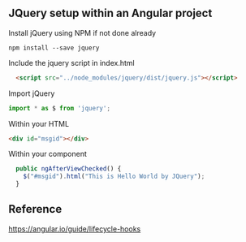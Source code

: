 ## JQuery setup within an Angular project

Install jQuery using NPM if not done already
```shell
npm install --save jquery
```

Include the jquery script in index.html
```html
  <script src="../node_modules/jquery/dist/jquery.js"></script>
```

Import jQuery
```typescript
import * as $ from 'jquery';
```
Within your HTML
```html
<div id="msgid"></div>
```
Within your component
```typescript
  public ngAfterViewChecked() {
    $("#msgid").html("This is Hello World by JQuery");
  }
```

## Reference
<a href="https://angular.io/guide/lifecycle-hooks">https://angular.io/guide/lifecycle-hooks</a>
